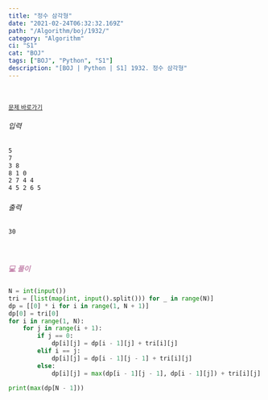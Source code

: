 ```yaml
---
title: "정수 삼각형"
date: "2021-02-24T06:32:32.169Z"
path: "/Algorithm/boj/1932/"
category: "Algorithm"
ci: "S1"
cat: "BOJ"
tags: ["BOJ", "Python", "S1"]
description: "[BOJ | Python | S1] 1932. 정수 삼각형"
---
```


<br />

<a href="https://www.acmicpc.net/problem/1932"><small>문제 바로가기</small></a>

###### 입력

```sh
5
7
3 8
8 1 0
2 7 4 4
4 5 2 6 5
```

###### 출력

```sh
30
```

<br />

##### <h5 style="color:#C587AE;">💻 풀이</h5>

```python
N = int(input())
tri = [list(map(int, input().split())) for _ in range(N)]
dp = [[0] * i for i in range(1, N + 1)]
dp[0] = tri[0]
for i in range(1, N):
    for j in range(i + 1):
        if j == 0:
            dp[i][j] = dp[i - 1][j] + tri[i][j]
        elif i == j:
            dp[i][j] = dp[i - 1][j - 1] + tri[i][j]
        else:
            dp[i][j] = max(dp[i - 1][j - 1], dp[i - 1][j]) + tri[i][j]

print(max(dp[N - 1]))
```
